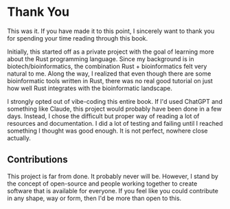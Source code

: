 # Thank You
This was it. If you have made it to this point, I sincerely want to thank you for spending your time reading through this book.

Initially, this started off as a private project with the goal of learning more about the Rust programming language. Since my background is in biotech/bioinformatics, the combination Rust + bioinformatics felt very natural to me. Along the way, I realized that even though there are some bioinformatic tools written in Rust, there was no real good tutorial on just how well Rust integrates with the bioinformatic landscape.

I strongly opted out of vibe-coding this entire book. If I'd used ChatGPT and something like Claude, this project would probably have been done in a few days. Instead, I chose the difficult but proper way of reading a lot of resources and documentation. I did a lot of testing and failing until I reached something I thought was good enough. It is not perfect, nowhere close actually.

## Contributions
This project is far from done. It probably never will be. However, I stand by the concept of open-source and people working together to create software that is available for everyone. If you feel like you could contribute in any shape, way or form, then I'd be more than open to this.
